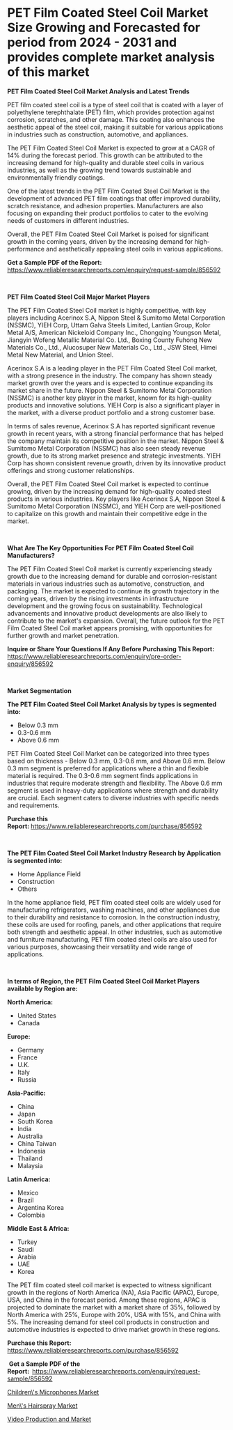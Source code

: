 <p><h1>PET Film Coated Steel Coil Market Size Growing and Forecasted for period from 2024 - 2031 and provides complete market analysis of this market</h1></p><p><strong>PET Film Coated Steel Coil Market Analysis and Latest Trends</strong></p>
<p><p>PET film coated steel coil is a type of steel coil that is coated with a layer of polyethylene terephthalate (PET) film, which provides protection against corrosion, scratches, and other damage. This coating also enhances the aesthetic appeal of the steel coil, making it suitable for various applications in industries such as construction, automotive, and appliances.</p><p>The PET Film Coated Steel Coil Market is expected to grow at a CAGR of 14% during the forecast period. This growth can be attributed to the increasing demand for high-quality and durable steel coils in various industries, as well as the growing trend towards sustainable and environmentally friendly coatings.</p><p>One of the latest trends in the PET Film Coated Steel Coil Market is the development of advanced PET film coatings that offer improved durability, scratch resistance, and adhesion properties. Manufacturers are also focusing on expanding their product portfolios to cater to the evolving needs of customers in different industries.</p><p>Overall, the PET Film Coated Steel Coil Market is poised for significant growth in the coming years, driven by the increasing demand for high-performance and aesthetically appealing steel coils in various applications.</p></p>
<p><strong>Get a Sample PDF of the Report:&nbsp;</strong> <a href="https://www.reliableresearchreports.com/enquiry/request-sample/856592">https://www.reliableresearchreports.com/enquiry/request-sample/856592</a></p>
<p>&nbsp;</p>
<p><strong>PET Film Coated Steel Coil Major Market Players</strong></p>
<p><p>The PET Film Coated Steel Coil market is highly competitive, with key players including Acerinox S.A, Nippon Steel & Sumitomo Metal Corporation (NSSMC), YIEH Corp, Uttam Galva Steels Limited, Lantian Group, Kolor Metal A/S, American Nickeloid Company Inc., Chongqing Youngson Metal, Jiangyin Wofeng Metallic Material Co. Ltd., Boxing County Fuhong New Materials Co., Ltd., Alucosuper New Materials Co., Ltd., JSW Steel, Himei Metal New Material, and Union Steel.</p><p>Acerinox S.A is a leading player in the PET Film Coated Steel Coil market, with a strong presence in the industry. The company has shown steady market growth over the years and is expected to continue expanding its market share in the future. Nippon Steel & Sumitomo Metal Corporation (NSSMC) is another key player in the market, known for its high-quality products and innovative solutions. YIEH Corp is also a significant player in the market, with a diverse product portfolio and a strong customer base.</p><p>In terms of sales revenue, Acerinox S.A has reported significant revenue growth in recent years, with a strong financial performance that has helped the company maintain its competitive position in the market. Nippon Steel & Sumitomo Metal Corporation (NSSMC) has also seen steady revenue growth, due to its strong market presence and strategic investments. YIEH Corp has shown consistent revenue growth, driven by its innovative product offerings and strong customer relationships.</p><p>Overall, the PET Film Coated Steel Coil market is expected to continue growing, driven by the increasing demand for high-quality coated steel products in various industries. Key players like Acerinox S.A, Nippon Steel & Sumitomo Metal Corporation (NSSMC), and YIEH Corp are well-positioned to capitalize on this growth and maintain their competitive edge in the market.</p></p>
<p>&nbsp;</p>
<p><strong>What Are The Key Opportunities For PET Film Coated Steel Coil Manufacturers?</strong></p>
<p><p>The PET Film Coated Steel Coil market is currently experiencing steady growth due to the increasing demand for durable and corrosion-resistant materials in various industries such as automotive, construction, and packaging. The market is expected to continue its growth trajectory in the coming years, driven by the rising investments in infrastructure development and the growing focus on sustainability. Technological advancements and innovative product developments are also likely to contribute to the market's expansion. Overall, the future outlook for the PET Film Coated Steel Coil market appears promising, with opportunities for further growth and market penetration.</p></p>
<p><strong>Inquire or Share Your Questions If Any Before Purchasing This Report:</strong> <a href="https://www.reliableresearchreports.com/enquiry/pre-order-enquiry/856592">https://www.reliableresearchreports.com/enquiry/pre-order-enquiry/856592</a></p>
<p>&nbsp;</p>
<p><strong>Market Segmentation</strong></p>
<p><strong>The PET Film Coated Steel Coil Market Analysis by types is segmented into:</strong></p>
<p><ul><li>Below 0.3 mm</li><li>0.3-0.6 mm</li><li>Above 0.6 mm</li></ul></p>
<p><p>PET Film Coated Steel Coil Market can be categorized into three types based on thickness - Below 0.3 mm, 0.3-0.6 mm, and Above 0.6 mm. Below 0.3 mm segment is preferred for applications where a thin and flexible material is required. The 0.3-0.6 mm segment finds applications in industries that require moderate strength and flexibility. The Above 0.6 mm segment is used in heavy-duty applications where strength and durability are crucial. Each segment caters to diverse industries with specific needs and requirements.</p></p>
<p><strong>Purchase this Report:&nbsp;</strong><a href="https://www.reliableresearchreports.com/purchase/856592">https://www.reliableresearchreports.com/purchase/856592</a></p>
<p>&nbsp;</p>
<p><strong>The PET Film Coated Steel Coil Market Industry Research by Application is segmented into:</strong></p>
<p><ul><li>Home Appliance Field</li><li>Construction</li><li>Others</li></ul></p>
<p><p>In the home appliance field, PET film coated steel coils are widely used for manufacturing refrigerators, washing machines, and other appliances due to their durability and resistance to corrosion. In the construction industry, these coils are used for roofing, panels, and other applications that require both strength and aesthetic appeal. In other industries, such as automotive and furniture manufacturing, PET film coated steel coils are also used for various purposes, showcasing their versatility and wide range of applications.</p></p>
<p>&nbsp;</p>
<p><strong>In terms of Region, the PET Film Coated Steel Coil Market Players available by Region are:</strong></p>
<p>
    <p> <strong> North America: </strong>
        <ul>
            <li>United States</li>
            <li>Canada</li>
        </ul>
        </p> 
    <p> <strong> Europe: </strong>
        <ul>
            <li>Germany</li>
            <li>France</li>
            <li>U.K.</li>
            <li>Italy</li>
            <li>Russia</li>
        </ul>
        </p> 
    <p> <strong> Asia-Pacific: </strong>
        <ul>
            <li>China</li>
            <li>Japan</li>
            <li>South Korea</li>
            <li>India</li>
            <li>Australia</li>
            <li>China Taiwan</li>
            <li>Indonesia</li>
            <li>Thailand</li>
            <li>Malaysia</li>
        </ul>
        </p> 
    <p> <strong> Latin America: </strong>
        <ul>
            <li>Mexico</li>
            <li>Brazil</li>
            <li>Argentina Korea</li>
            <li>Colombia</li>
        </ul>
        </p> 
    <p> <strong> Middle East & Africa: </strong>
        <ul>
            <li>Turkey</li>
            <li>Saudi</li>
            <li>Arabia</li>
            <li>UAE</li>
            <li>Korea</li>
        </ul>
    </p>
    </p>
<p><p>The PET film coated steel coil market is expected to witness significant growth in the regions of North America (NA), Asia Pacific (APAC), Europe, USA, and China in the forecast period. Among these regions, APAC is projected to dominate the market with a market share of 35%, followed by North America with 25%, Europe with 20%, USA with 15%, and China with 5%. The increasing demand for steel coil products in construction and automotive industries is expected to drive market growth in these regions.</p></p>
<p><strong>Purchase this Report: </strong><a href="https://www.reliableresearchreports.com/purchase/856592">https://www.reliableresearchreports.com/purchase/856592</a></p>
<p>&nbsp;<strong>Get a Sample PDF of the Report:&nbsp;&nbsp;</strong><a href="https://www.reliableresearchreports.com/enquiry/request-sample/856592">https://www.reliableresearchreports.com/enquiry/request-sample/856592</a></p>
<p><strong></strong></p>
<p><p><a href="https://view.publitas.com/reportprime-1/children-s-microphones-market-dynamics-2023-2030-also-about-its-market-trends-projections-and-opportunities/">Children\'s Microphones Market</a></p><p><a href="https://view.publitas.com/reportprime-1/men-s-hairspray-market-provides-a-comprehensive-analysis-including-a-macro-overview-of-the-market-as-well-as-micro-details-such-as-market-size-and-competitive-landscape/">Men\'s Hairspray Market</a></p><p><a href="https://view.publitas.com/reportprime-1/video-production-and-market-size-market-trends-and-growth-outlook-forecasted-for-period-from-2023-to-2030/">Video Production and Market</a></p></p>